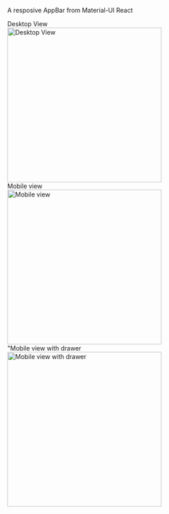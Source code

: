 A resposive AppBar from Material-UI React

<p>
Desktop View<br/>
  <img src="./public/fs.png" width="350" title="Desktop View"></br>Mobile view</br>
  <img src="./public/ms.png" width="350" title="Mobile view"><br/>"Mobile view with drawer</br>
  <img src="./public/ms.png" width="350" title="Mobile view with drawer">
</p>
